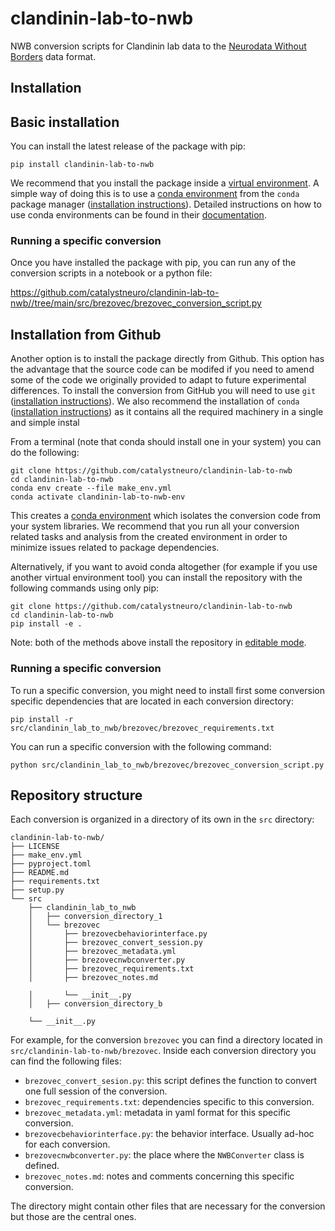 # clandinin-lab-to-nwb
NWB conversion scripts for Clandinin lab data to the [Neurodata Without Borders](https://nwb-overview.readthedocs.io/) data format.


## Installation
## Basic installation

You can install the latest release of the package with pip:

```
pip install clandinin-lab-to-nwb
```

We recommend that you install the package inside a [virtual environment](https://docs.python.org/3/tutorial/venv.html). A simple way of doing this is to use a [conda environment](https://docs.conda.io/projects/conda/en/latest/user-guide/concepts/environments.html) from the `conda` package manager ([installation instructions](https://docs.conda.io/en/latest/miniconda.html)). Detailed instructions on how to use conda environments can be found in their [documentation](https://docs.conda.io/projects/conda/en/latest/user-guide/tasks/manage-environments.html).

### Running a specific conversion
Once you have installed the package with pip, you can run any of the conversion scripts in a notebook or a python file:

https://github.com/catalystneuro/clandinin-lab-to-nwb//tree/main/src/brezovec/brezovec_conversion_script.py




## Installation from Github
Another option is to install the package directly from Github. This option has the advantage that the source code can be modifed if you need to amend some of the code we originally provided to adapt to future experimental differences. To install the conversion from GitHub you will need to use `git` ([installation instructions](https://github.com/git-guides/install-git)). We also recommend the installation of `conda` ([installation instructions](https://docs.conda.io/en/latest/miniconda.html)) as it contains all the required machinery in a single and simple instal

From a terminal (note that conda should install one in your system) you can do the following:

```
git clone https://github.com/catalystneuro/clandinin-lab-to-nwb
cd clandinin-lab-to-nwb
conda env create --file make_env.yml
conda activate clandinin-lab-to-nwb-env
```

This creates a [conda environment](https://docs.conda.io/projects/conda/en/latest/user-guide/concepts/environments.html) which isolates the conversion code from your system libraries.  We recommend that you run all your conversion related tasks and analysis from the created environment in order to minimize issues related to package dependencies.

Alternatively, if you want to avoid conda altogether (for example if you use another virtual environment tool) you can install the repository with the following commands using only pip:

```
git clone https://github.com/catalystneuro/clandinin-lab-to-nwb
cd clandinin-lab-to-nwb
pip install -e .
```

Note:
both of the methods above install the repository in [editable mode](https://pip.pypa.io/en/stable/cli/pip_install/#editable-installs).

### Running a specific conversion
To run a specific conversion, you might need to install first some conversion specific dependencies that are located in each conversion directory:
```
pip install -r src/clandinin_lab_to_nwb/brezovec/brezovec_requirements.txt
```

You can run a specific conversion with the following command:
```
python src/clandinin_lab_to_nwb/brezovec/brezovec_conversion_script.py
```

## Repository structure
Each conversion is organized in a directory of its own in the `src` directory:

    clandinin-lab-to-nwb/
    ├── LICENSE
    ├── make_env.yml
    ├── pyproject.toml
    ├── README.md
    ├── requirements.txt
    ├── setup.py
    └── src
        ├── clandinin_lab_to_nwb
        │   ├── conversion_directory_1
        │   └── brezovec
        │       ├── brezovecbehaviorinterface.py
        │       ├── brezovec_convert_session.py
        │       ├── brezovec_metadata.yml
        │       ├── brezovecnwbconverter.py
        │       ├── brezovec_requirements.txt
        │       ├── brezovec_notes.md

        │       └── __init__.py
        │   ├── conversion_directory_b

        └── __init__.py

 For example, for the conversion `brezovec` you can find a directory located in `src/clandinin-lab-to-nwb/brezovec`. Inside each conversion directory you can find the following files:

* `brezovec_convert_sesion.py`: this script defines the function to convert one full session of the conversion.
* `brezovec_requirements.txt`: dependencies specific to this conversion.
* `brezovec_metadata.yml`: metadata in yaml format for this specific conversion.
* `brezovecbehaviorinterface.py`: the behavior interface. Usually ad-hoc for each conversion.
* `brezovecnwbconverter.py`: the place where the `NWBConverter` class is defined.
* `brezovec_notes.md`: notes and comments concerning this specific conversion.

The directory might contain other files that are necessary for the conversion but those are the central ones.
